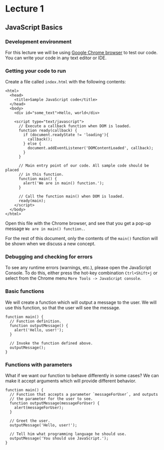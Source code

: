 # Lecture 1
## JavaScript Basics

### Development environment

For this lecture we will be using
[Google Chrome browser](http://www.google.com/chrome/) to test our code. You can
write your code in any text editor or IDE.

### Getting your code to run

Create a file called `index.html` with the following contents:

    <html>
      <head>
        <title>Sample JavaScript code</title>
      </head>
      <body>
        <div id="some_text">Hello, world</div>

        <script type="text/javascript">
          // Execute a callback function when DOM is loaded.
          function ready(callback) {
            if (document.readyState != 'loading'){
              callback();
            } else {
              document.addEventListener('DOMContentLoaded', callback);
            }
          }

          // Main entry point of our code. All sample code should be placed
          // in this function.
          function main() {
            alert('We are in main() function.');
          }

          // Call the function main() when DOM is loaded.
          ready(main);
        </script>
      </body>
    </html>

Open this file with the Chrome browser, and see that you get a pop-up message
`We are in main() function.`.

For the rest of this document, only the contents of the `main()` function will
be shown when we discuss a new concept.

### Debugging and checking for errors

To see any runtime errors (warnings, etc.), please open the JavaScript Console.
To do this, either press the hot-key combination `Ctrl+Shift+j` or select from
the Chrome menu `More Tools -> JavaScript console`.

### Basic functions

We will create a function which will output a message to the user. We will use
this function, so that the user will see the message.

    function main() {
      // Function definition.
      function outputMessage() {
        alert('Hello, user!');
      }

      // Invoke the function defined above.
      outputMessage();
    }

### Functions with parameters

What if we want our function to behave differently in some cases? We can make
it accept arguments which will provide different behavior.

    function main() {
      // Function that accepts a parameter `messageForUser`, and outputs
      // the parameter for the user to see.
      function outputMessage(messageForUser) {
        alert(messageForUser);
      }

      // Greet the user.
      outputMessage('Hello, user!');

      // Tell him what programming language he should use.
      outputMessage('You should use JavaScript.');
    }
